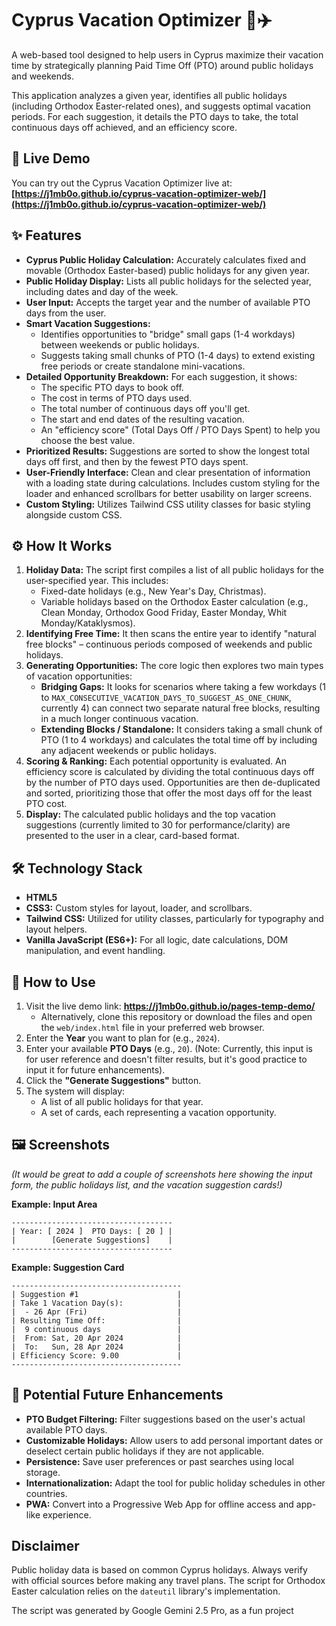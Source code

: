 # Cyprus Vacation Optimizer 📅✈️

A web-based tool designed to help users in Cyprus maximize their vacation time by strategically planning Paid Time Off (PTO) around public holidays and weekends.

This application analyzes a given year, identifies all public holidays (including Orthodox Easter-related ones), and suggests optimal vacation periods. For each suggestion, it details the PTO days to take, the total continuous days off achieved, and an efficiency score.

## 🚀 Live Demo

You can try out the Cyprus Vacation Optimizer live at: **[https://j1mb0o.github.io/cyprus-vacation-optimizer-web/](https://j1mb0o.github.io/cyprus-vacation-optimizer-web/)**

## ✨ Features

*   **Cyprus Public Holiday Calculation:** Accurately calculates fixed and movable (Orthodox Easter-based) public holidays for any given year.
*   **Public Holiday Display:** Lists all public holidays for the selected year, including dates and day of the week.
*   **User Input:** Accepts the target year and the number of available PTO days from the user.
*   **Smart Vacation Suggestions:**
    *   Identifies opportunities to "bridge" small gaps (1-4 workdays) between weekends or public holidays.
    *   Suggests taking small chunks of PTO (1-4 days) to extend existing free periods or create standalone mini-vacations.
*   **Detailed Opportunity Breakdown:** For each suggestion, it shows:
    *   The specific PTO days to book off.
    *   The cost in terms of PTO days used.
    *   The total number of continuous days off you'll get.
    *   The start and end dates of the resulting vacation.
    *   An "efficiency score" (Total Days Off / PTO Days Spent) to help you choose the best value.
*   **Prioritized Results:** Suggestions are sorted to show the longest total days off first, and then by the fewest PTO days spent.
*   **User-Friendly Interface:** Clean and clear presentation of information with a loading state during calculations. Includes custom styling for the loader and enhanced scrollbars for better usability on larger screens.
*   **Custom Styling:** Utilizes Tailwind CSS utility classes for basic styling alongside custom CSS.

## ⚙️ How It Works

1.  **Holiday Data:** The script first compiles a list of all public holidays for the user-specified year. This includes:
    *   Fixed-date holidays (e.g., New Year's Day, Christmas).
    *   Variable holidays based on the Orthodox Easter calculation (e.g., Clean Monday, Orthodox Good Friday, Easter Monday, Whit Monday/Kataklysmos).
2.  **Identifying Free Time:** It then scans the entire year to identify "natural free blocks" – continuous periods composed of weekends and public holidays.
3.  **Generating Opportunities:** The core logic then explores two main types of vacation opportunities:
    *   **Bridging Gaps:** It looks for scenarios where taking a few workdays (1 to `MAX_CONSECUTIVE_VACATION_DAYS_TO_SUGGEST_AS_ONE_CHUNK`, currently 4) can connect two separate natural free blocks, resulting in a much longer continuous vacation.
    *   **Extending Blocks / Standalone:** It considers taking a small chunk of PTO (1 to 4 workdays) and calculates the total time off by including any adjacent weekends or public holidays.
4.  **Scoring & Ranking:** Each potential opportunity is evaluated. An efficiency score is calculated by dividing the total continuous days off by the number of PTO days used. Opportunities are then de-duplicated and sorted, prioritizing those that offer the most days off for the least PTO cost.
5.  **Display:** The calculated public holidays and the top vacation suggestions (currently limited to 30 for performance/clarity) are presented to the user in a clear, card-based format.

## 🛠️ Technology Stack

*   **HTML5**
*   **CSS3:** Custom styles for layout, loader, and scrollbars.
*   **Tailwind CSS:** Utilized for utility classes, particularly for typography and layout helpers.
*   **Vanilla JavaScript (ES6+):** For all logic, date calculations, DOM manipulation, and event handling.

## 🚀 How to Use

1.  Visit the live demo link: **https://j1mb0o.github.io/pages-temp-demo/**
    *   Alternatively, clone this repository or download the files and open the `web/index.html` file in your preferred web browser.
2.  Enter the **Year** you want to plan for (e.g., `2024`).
3.  Enter your available **PTO Days** (e.g., `20`). (Note: Currently, this input is for user reference and doesn't filter results, but it's good practice to input it for future enhancements).
4.  Click the **"Generate Suggestions"** button.
5.  The system will display:
    *   A list of all public holidays for that year.
    *   A set of cards, each representing a vacation opportunity.

## 🖼️ Screenshots

*(It would be great to add a couple of screenshots here showing the input form, the public holidays list, and the vacation suggestion cards!)*

**Example: Input Area**
```
------------------------------------
| Year: [ 2024 ]  PTO Days: [ 20 ] |
|        [Generate Suggestions]    |
------------------------------------
```

**Example: Suggestion Card**
```
--------------------------------------
| Suggestion #1                      |
| Take 1 Vacation Day(s):            |
|  - 26 Apr (Fri)                    |
| Resulting Time Off:                |
|  9 continuous days                 |
|  From: Sat, 20 Apr 2024            |
|  To:   Sun, 28 Apr 2024            |
| Efficiency Score: 9.00             |
--------------------------------------
```

## 🔮 Potential Future Enhancements

*   **PTO Budget Filtering:** Filter suggestions based on the user's actual available PTO days.
*   **Customizable Holidays:** Allow users to add personal important dates or deselect certain public holidays if they are not applicable.
*   **Persistence:** Save user preferences or past searches using local storage.
*   **Internationalization:** Adapt the tool for public holiday schedules in other countries.
*   **PWA:** Convert into a Progressive Web App for offline access and app-like experience.


## Disclaimer
Public holiday data is based on common Cyprus holidays. Always verify with official sources before making any travel plans. The script for Orthodox Easter calculation relies on the `dateutil` library's implementation.

The script was generated by Google Gemini 2.5 Pro, as a fun project
